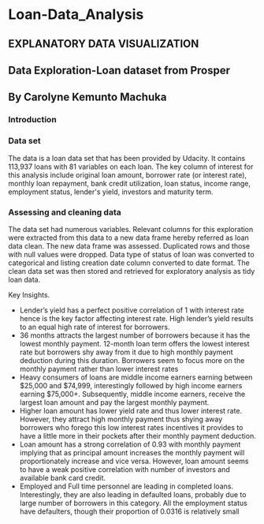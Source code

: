 # Loan-Data_Analysis
## EXPLANATORY DATA VISUALIZATION
## Data Exploration-Loan dataset from Prosper
## By Carolyne Kemunto Machuka
### Introduction
### Data set
The data is a loan data set that has been provided by Udacity. It contains 113,937 loans with 81 variables on each loan. The key column of interest for this analysis   include original loan amount, borrower rate (or interest rate), monthly loan repayment, bank credit utilization, loan status, income range, employment status, lender's yield, investors and maturity term.
### Assessing and cleaning data
The data set had numerous variables. Relevant columns for this exploration were extracted from this data to a new data frame hereby referred as loan data clean. The new data frame was assessed. Duplicated rows and those with null values were dropped. Data type of status of loan was converted to categorical and listing creation date column converted to date format.  The clean data set was then stored and retrieved for exploratory analysis as tidy loan data.  

Key Insights.
-	Lender’s yield has a perfect positive correlation of 1 with interest rate hence is the key factor affecting interest rate. High lender’s yield results to an equal high rate of interest for borrowers.
-	36 months attracts the largest number of borrowers because it has the lowest monthly payment. 12-month loan term offers the lowest interest rate but borrowers shy away from it due to high monthly payment deduction during this duration.  Borrowers seem to focus more on the monthly payment rather than lower interest rates
-	Heavy consumers of loans are middle income earners earning between $25,000 and $74,999, interestingly followed by high income earners earning $75,000+. Subsequently, middle income earners, receive the largest loan amount and pay the largest monthly payment.
-	Higher loan amount has lower yield rate and thus lower interest rate. However, they attract high monthly payment thus shying away borrowers who forego this low interest rates incentives it provides to have a little more in their pockets after their monthly payment deduction.
-	Loan amount has a strong correlation of 0.93 with monthly payment implying that as principal amount increases the monthly payment will proportionately increase and vice versa. However, loan amount seems to have a weak positive correlation with number of investors and available bank card credit. 
-	Employed and Full time personnel are leading in completed loans. Interestingly, they are also leading in defaulted loans, probably due to large number of borrowers in this category. All the employment status have defaulters, though their proportion of 0.0316 is relatively small

